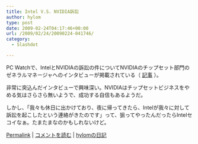 ```yaml
---
title: Intel V.S. NVIDIA訴訟
author: hylom
type: post
date: 2009-02-24T04:17:46+00:00
url: /2009/02/24/20090224-041746/
category:
  - Slashdot

---
```

PC Watchで、IntelとNVIDIAの訴訟の件についてNVIDIAのチップセット部門のゼネラルマネージャへのインタビューが掲載されている（   [記事][1] ）。

非常に突込んだインタビューで興味深い。NVIDIAはチップセットビジネスをやめる気はさらさら無いようで、成功する自信もあるようだ。

しかし、「我々も休日に出かけており、夜に帰ってきたら、Intelが我々に対して訴訟を起こしたという連絡がきたのです」って、狙ってやったんだったらIntelセコイなぁ。たまたまなのかもしれないけど。

  [Permalink][2] |   [コメントを読む][3] |   [hylomの日記][4]

 [1]: http://pc.watch.impress.co.jp/docs/2009/0224/ubiq250.htm
 [2]: http://slashdot.jp/~hylom/journal/468412
 [3]: http://slashdot.jp/~hylom/journal/468412#acomments
 [4]: http://slashdot.jp/~hylom/journal/
